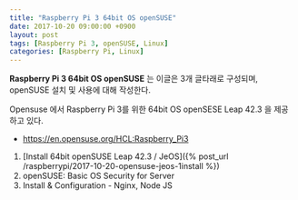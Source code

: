```yaml
---
title: "Raspberry Pi 3 64bit OS openSUSE"
date: 2017-10-20 09:00:00 +0900
layout: post
tags: [Raspberry Pi 3, openSUSE, Linux]
categories: [Raspberry Pi, Linux]
---
```


**Raspberry Pi 3 64bit OS openSUSE** 는 이글은 3개 글타래로 구성되며, openSUSE 설치 및 사용에 대해 작성한다.

Opensuse 에서 Raspberry Pi 3를 위한 64bit OS openSESE Leap 42.3 을 제공하고 있다.
 - https://en.opensuse.org/HCL:Raspberry_Pi3

  1. [Install 64bit openSUSE Leap 42.3 / JeOS]({% post_url /raspberrypi/2017-10-20-opensuse-jeos-1install %})
  2. openSUSE: Basic OS Security for Server
  3. Install & Configuration - Nginx, Node JS


